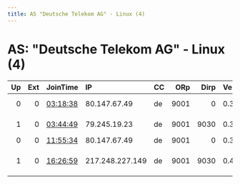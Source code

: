 ```yaml
---
title: AS "Deutsche Telekom AG" - Linux (4)
---
```


# AS: "Deutsche Telekom AG" - Linux (4)

|   Up |   Ext | JoinTime                                                                                            | IP              | CC   |   ORp |   Dirp | Version   | Contact                      | Nickname     |   eFamMembers |
|-----:|------:|:----------------------------------------------------------------------------------------------------|:----------------|:-----|------:|-------:|:----------|:-----------------------------|:-------------|--------------:|
|    0 |     0 | [03:18:38](https://metrics.torproject.org/rs.html#details/5135961B5135EAB8950A7506376E32350BEA561F) | 80.147.67.49    | de   |  9001 |      0 | 0.3.5.10  | Random Person &lt;philipp@ag | Unnamed      |             1 |
|    1 |     0 | [03:44:49](https://metrics.torproject.org/rs.html#details/67A88B6576CCEFD92D2FC6AF09B2B57E083A9CC3) | 79.245.19.23    | de   |  9001 |   9030 | 0.3.5.10  | toradmin at night-site do    | MiniBurger   |             1 |
|    0 |     0 | [11:55:34](https://metrics.torproject.org/rs.html#details/2A6690C14567401C1896A6FDB123C7C402252BAF) | 80.147.67.49    | de   |  9001 |      0 | 0.3.5.10  | None                         | Unnamed      |             1 |
|    1 |     0 | [16:26:59](https://metrics.torproject.org/rs.html#details/E60C931FF895F7179F09BD5C6FAC19F1240FE61E) | 217.248.227.149 | de   |  9001 |   9030 | 0.4.2.7   | tor-operator@virtual-mach    | FlyingCarpet |             1 |
